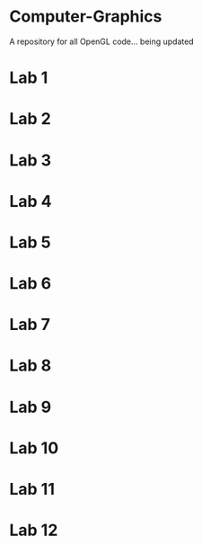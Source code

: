 # Computer-Graphics

A repository for all OpenGL code... being updated 
# Lab 1

# Lab 2

# Lab 3

# Lab 4

# Lab 5

# Lab 6

# Lab 7

# Lab 8

# Lab 9

# Lab 10

# Lab 11

# Lab 12
